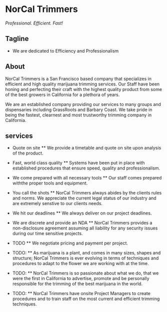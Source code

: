 # NorCal Trimmers
_Professional. Efficient. Fast!_

## Tagline
* We are dedicated to Efficiency and Professionalism

## About
NorCal Trimmers is a San Francisco based company that specializes in efficient and high quality marijuana trimming services. Our Staff have been honing and perfecting their craft with the highest quality product from some of the best growers in California for a plethora of years.

We are an established company providing our services to many groups and dispensaries including GrassRoots and Barbary Coast. We take pride in being the fastest, clearnest and most trustworthy trimming company in California.

## services
* Quote on site
  ** We provide a timetable and quote on site upon analysis of the product.

* Fast, world class quality
  ** Systems have been put in place with established procedures that ensure speed, quality and professionalism.

* We come prepared with all necessary tools
  ** Our staff comes prepared withthe proper tools and equipment.

* You call the shots
  ** NorCal Trimmers always abides by the clients rules and norms. We appreciate the current legal status of our industry and are extremely senstive to our clients needs.

* We hit our deadlines
  ** We always deliver on our project deadlines.

* We are discrete and provide an NDA
  ** NorCal Trimmers provides a non-disclosure agreement assuming all liability for any security issues during our time sensitive projects.

* TODO
  ** We negotiate pricing and payment per project.

* TODO: 
  ** As marijuana is a plant, and comes in many sizes, shapes and structure; NorCal Trimmers is ever evolving in terms of techniques and procedures to adapt to the flower we are working with at the time.

* TODO: 
  ** NorCal Trimmers is so passionate about what we do, that we were the first in California to advertise, promote and be personally responsible for the trimming of the best marijuana in the world.

* TODO: 
  ** NorCal Trimmers have onsite Project Managers to create procedures and to train staff on the most current and efficient trimming techniques.
